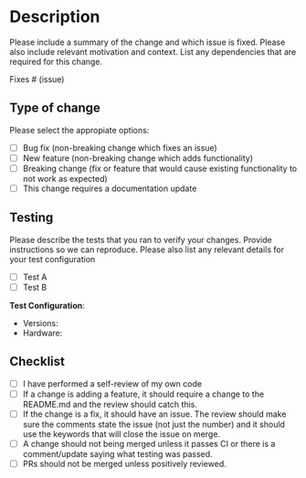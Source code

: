 # Description

Please include a summary of the change and which issue is fixed. Please also include relevant motivation and context. List any dependencies that are required for this change.

Fixes # (issue)

## Type of change

Please select the appropiate options:

- [ ] Bug fix (non-breaking change which fixes an issue)
- [ ] New feature (non-breaking change which adds functionality)
- [ ] Breaking change (fix or feature that would cause existing functionality to not work as expected)
- [ ] This change requires a documentation update

## Testing

Please describe the tests that you ran to verify your changes. Provide instructions so we can reproduce. Please also list any relevant details for your test configuration

- [ ] Test A
- [ ] Test B

**Test Configuration**:

- Versions:
- Hardware:

## Checklist

- [ ] I have performed a self-review of my own code
- [ ] If a change is adding a feature, it should require a change to the README.md and the review should catch this.
- [ ] If the change is a fix, it should have an issue. The review should make sure the comments state the issue (not just the number) and it should use the keywords that will close the issue on merge.
- [ ] A change should not being merged unless it passes CI or there is a comment/update saying what testing was passed.
- [ ] PRs should not be merged unless positively reviewed.
